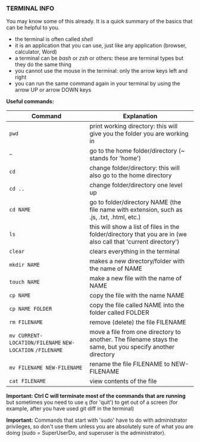 ### TERMINAL INFO

You may know some of this already. It is a quick summary of the basics that can be helpful to you.

* the terminal is often called *shell*
* it is an application that you can use, just like any application (browser, calculator, Word)
* a terminal can be *bash* or *zsh* or others: these are terminal types but they do the same thing
* you cannot use the mouse in the terminal: only the arrow keys left and right
* you can run the same command again in your terminal by using the arrow UP or arrow DOWN keys

**Useful commands:**

Command | Explanation
------- | -----------
`pwd` | print working directory: this will give you the folder you are working in
`~` | go to the home folder/directory (~ stands for 'home')
`cd` | change folder/directory: this will also go to the home directory
`cd ..` | change folder/directory one level up 
`cd NAME` | go to folder/directory NAME (the file name with extension, such as .js, .txt, .html, etc.)
`ls ` | this will show a list of files in the folder/directory that you are in (we also call that 'current directory')
`clear` | clears everything in the terminal
`mkdir NAME` | makes a new directory/folder with the name of NAME
`touch NAME` | make a new file with the name of NAME
`cp NAME` | copy the file with the name NAME
`cp NAME FOLDER` | copy the file called NAME into the folder called FOLDER
`rm FILENAME ` | remove (delete) the file FILENAME
`mv CURRENT-LOCATION/FILENAME` `NEW-LOCATION` `/FILENAME` | move a file from one directory to another. The filename stays the same, but you specify another directory
`mv FILENAME NEW-FILENAME` | rename the file FILENAME to NEW-FILENAME
`cat FILENAME` | view contents of the file

**Important: Ctrl C  will terminate most of the commands that are running** but sometimes you need to use `q` (for 'quit') to get out of a screen (for example, after you have used git diff in the terminal)

**Important:** Commands that start with 'sudo' have to do with administrator privileges, so don't use them unless you are absolutely sure of what you are doing (sudo = SuperUserDo, and superuser is the administrator).